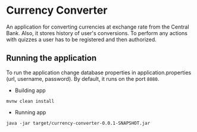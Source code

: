 # Currency Converter

An application for converting currencies at exchange rate from the Central Bank. Also, it stores history of user's conversions. To perform any actions with quizzes a user has to be registered and then authorized.

## Running the application
To run the application change database properties in application.properties (url, username, password). By default, it runs on the port `8080`.

- Building app

```
mvnw clean install
```

- Running app
```
java -jar target/currency-converter-0.0.1-SNAPSHOT.jar
```

